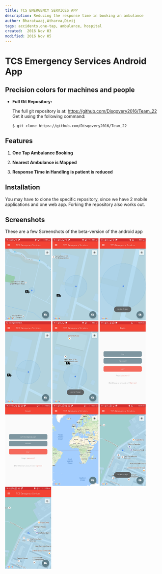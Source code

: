 ```yaml
---
title: TCS EMERGENCY SERVICES APP
description: Reducing the response time in booking an ambulance
author: Bharatwaaj,Atharva,Divij
tags: accidents,one-tap, ambulance, hospital
created:  2016 Nov 03
modified: 2016 Nov 05
---
```


TCS Emergency Services Android App
==================================

## Precision colors for machines and people

*   **Full Git Repository:**

    The full git repository is at: <https://github.com/Disqovery2016/Team_22>
    Get it using the following command:

        $ git clone https://github.com/Disqovery2016/Team_22


Features
--------

1. **One Tap Ambulance Booking**

2. **Nearest Ambulance is Mapped**

3. **Response Time in Handling is patient is reduced**

Installation
------------

You may have to clone the specific repository, since we have 2 mobile applications and one web app.
Forking the repository also works out.


Screenshots
-----------

These are a few Screenshots of the beta-version of the android app

<img src="https://github.com/Disqovery2016/Team_22/blob/master/Screenshots/screenshots%20(1).jpeg?raw=true" width="150">
<img src="https://github.com/Disqovery2016/Team_22/blob/master/Screenshots/screenshots%20(2).jpeg?raw=true" width="150">
<img src="https://github.com/Disqovery2016/Team_22/blob/master/Screenshots/screenshots%20(3).jpeg?raw=true" width="150">
<img src="https://github.com/Disqovery2016/Team_22/blob/master/Screenshots/screenshots%20(4).jpeg?raw=true" width="150">
<img src="https://github.com/Disqovery2016/Team_22/blob/master/Screenshots/screenshots%20(5).jpeg?raw=true" width="150">
<img src="https://github.com/Disqovery2016/Team_22/blob/master/Screenshots/screenshots%20(6).jpeg?raw=true" width="150">
<img src="https://github.com/Disqovery2016/Team_22/blob/master/Screenshots/screenshots%20(7).jpeg?raw=true" width="150">
<img src="https://github.com/Disqovery2016/Team_22/blob/master/Screenshots/screenshots%20(8).jpeg?raw=true" width="150">
<img src="https://github.com/Disqovery2016/Team_22/blob/master/Screenshots/screenshots%20(9).jpeg?raw=true" width="150">
<img src="https://github.com/Disqovery2016/Team_22/blob/master/Screenshots/screenshots%20(10).jpeg?raw=true" width="150">